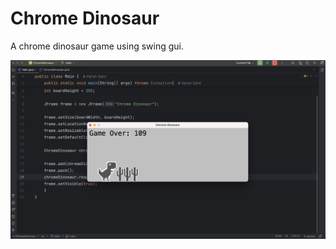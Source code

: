 # Chrome Dinosaur
A chrome dinosaur game using swing gui.

<img width="1465" src="https://github.com/harshhsaini/java-chrome-dinosaur/blob/1aea4f8765cf4231de0713c1df0a9a6935dc3524/screenshot.png" />
